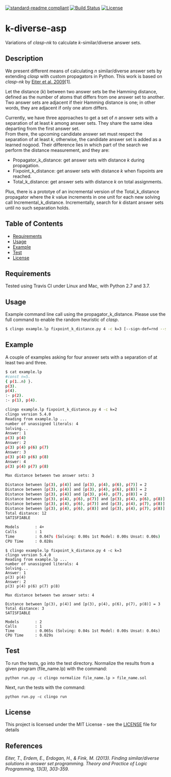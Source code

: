 [![standard-readme compliant](https://img.shields.io/badge/readme%20style-standard-brightgreen.svg?style=flat-square)](https://github.com/flavioeverardo/k-diverse-asp)
[![Build Status](https://travis-ci.com/flavioeverardo/k-diverse-asp.svg?branch=master)](https://travis-ci.com/flavioeverardo/k-diverse-asp)
[![License](http://img.shields.io/:license-mit-blue.svg)](http://doge.mit-license.org)

# k-diverse-asp
Variations of *clasp-nk* to calculate *k*-similar/diverse answer sets.

## Description

We present different means of calculating *n* similar/diverse answer sets by extending *clasp* with custom propagators in Python. This work is based on *clasp-nk* by [Eiter et al. 2009](https://arxiv.org/abs/1108.3260)[1].</br>

Let the distance (*k*) between two answer sets be the Hamming distance, defined as the number of atoms that differs from one answer set to another. Two answer sets are adjacent if their Hamming distance is one; in other words, they are adjacent if only one atom differs. </br>

Currently, we have three approaches to get a set of *n* answer sets with a separation of at least *k* among answer sets. 
They share the same idea departing from the first answer set.</br>
From there, the upcoming candidate answer set must respect the separation of at least *k*, otherwise, the candidate answer set is added as a learned nogood. Their difference lies in which part of the search we perform the distance measurement, and they are:</br>

- Propagator_k_distance: get answer sets with distance *k* during propagation. </br>
- Fixpoint_k_distance: get answer sets with distance *k* when fixpoints are reached.</br>
- Total_k_distance: get answer sets with distance *k* on total assignments.</br>

Plus, there is a prototye of an incremental version of the Total_k_distance propagator where the *k* value increments in one unit for each new solving call
Incremental_k_distance. Incrementally, search for *k* distant answer sets until no such separation holds.</br>

## Table of Contents

- [Requirements](#requirements)
- [Usage](#usage)
- [Example](#example)
- [Test](#test)
- [License](#license)

## Requirements
Tested using Travis CI under Linux and Mac, with Python 2.7 and 3.7.

## Usage
Example command line call using the propagator_k_distance. Please use the full command to enable the random heuristic of *clasp*.
```bash
$ clingo example.lp fixpoint_k_distance.py 4 -c k=3 [--sign-def=rnd --sign-fix --rand-freq=1 --seed=$RANDOM --enum-mode=record]
```

## Example

A couple of examples asking for four answer sets with a separation of at least two and three.
```bash
$ cat example.lp 
#const n=5.
{ p(1..n) }.
p(3).
p(4).
:- p(2).
:- p(1), p(4).

clingo example.lp fixpoint_k_distance.py 4 -c k=2
clingo version 5.4.0
Reading from example.lp ...
number of unassigned literals: 4
Solving...
Answer: 1
p(3) p(4)
Answer: 2
p(3) p(4) p(6) p(7)
Answer: 3
p(3) p(4) p(6) p(8)
Answer: 4
p(3) p(4) p(7) p(8)

Max distance between two answer sets: 3

Distance between [p(3), p(4)] and [p(3), p(4), p(6), p(7)] = 2
Distance between [p(3), p(4)] and [p(3), p(4), p(6), p(8)] = 2
Distance between [p(3), p(4)] and [p(3), p(4), p(7), p(8)] = 2
Distance between [p(3), p(4), p(6), p(7)] and [p(3), p(4), p(6), p(8)] = 2
Distance between [p(3), p(4), p(6), p(7)] and [p(3), p(4), p(7), p(8)] = 2
Distance between [p(3), p(4), p(6), p(8)] and [p(3), p(4), p(7), p(8)] = 2
Total distance: 12
SATISFIABLE

Models       : 4+
Calls        : 1
Time         : 0.047s (Solving: 0.00s 1st Model: 0.00s Unsat: 0.00s)
CPU Time     : 0.028s
```

```
$ clingo example.lp fixpoint_k_distance.py 4 -c k=3
clingo version 5.4.0
Reading from example.lp ...
number of unassigned literals: 4
Solving...
Answer: 1
p(3) p(4)
Answer: 2
p(3) p(4) p(6) p(7) p(8)

Max distance between two answer sets: 4

Distance between [p(3), p(4)] and [p(3), p(4), p(6), p(7), p(8)] = 3
Total distance: 3
SATISFIABLE

Models       : 2
Calls        : 1
Time         : 0.065s (Solving: 0.04s 1st Model: 0.00s Unsat: 0.04s)
CPU Time     : 0.029s
```

## Test

To run the tests, go into the test directory. Normalize the results from a given program (file_name.lp) with the command:
```
python run.py -c clingo normalize file_name.lp > file_name.sol
```
Next, run the tests with the command:
```
python run.py -c clingo run
```

## License

This project is licensed under the MIT License - see the [LICENSE](LICENSE) file for details

## References
*Eiter, T., Erdem, E., Erdogan, H., & Fink, M. (2013). Finding similar/diverse solutions in answer set programming. Theory and Practice of Logic Programming, 13(3), 303-359.*</br>
